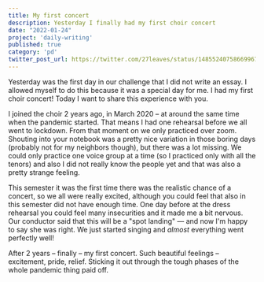 ```yaml
---
title: My first concert
description: Yesterday I finally had my first choir concert
date: "2022-01-24"
project: 'daily-writing'
published: true
category: 'pd'
twitter_post_url: https://twitter.com/27leaves/status/1485524075866996736
---
```


Yesterday was the first day in our challenge that I did not write an essay. I allowed myself to do this because it was a special day for me. I had my first choir concert! Today I want to share this experience with you.

I joined the choir 2 years ago, in March 2020 – at around the same time when the pandemic started. That means I had one rehearsal before we all went to lockdown. From that moment on we only practiced over zoom. Shouting into your notebook was a pretty nice variation in those boring days (probably not for my neighbors though), but there was a lot missing. We could only practice one voice group at a time (so I practiced only with all the tenors) and also I did not really know the people yet and that was also a pretty strange feeling.

This semester it was the first time there was the realistic chance of a concert, so we all were really excited, although you could feel that also in this semester did not have enough time. One day before at the dress rehearsal you could feel many insecurities and it made me a bit nervous. Our conductor said that this will be a "spot landing" — and now I'm happy to say she was right. We just started singing and  _almost_  everything went perfectly well!

After 2 years – finally – my first concert. Such beautiful feelings – excitement, pride, relief. Sticking it out through the tough phases of the whole pandemic thing paid off.